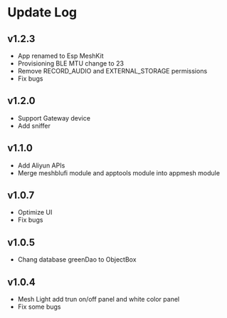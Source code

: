 # Update Log

## v1.2.3
- App renamed to Esp MeshKit
- Provisioning BLE MTU change to 23
- Remove RECORD_AUDIO and EXTERNAL_STORAGE permissions
- Fix bugs

## v1.2.0
- Support Gateway device
- Add sniffer

## v1.1.0
- Add Aliyun APIs
- Merge meshblufi module and apptools module into appmesh module

## v1.0.7
- Optimize UI
- Fix bugs

## v1.0.5
- Chang database greenDao to ObjectBox

## v1.0.4
- Mesh Light add trun on/off panel and white color panel
- Fix some bugs
